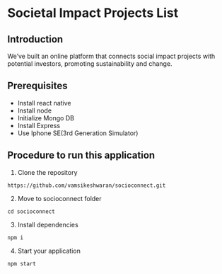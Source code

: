 # Societal Impact Projects List

## Introduction

We’ve built an online platform that connects social impact projects with potential investors, promoting sustainability and change.

## Prerequisites

* Install react native
* Install node
* Initialize Mongo DB
* Install Express
* Use Iphone SE(3rd Generation Simulator)

## Procedure to run this application

1. Clone the repository
```
https://github.com/vamsikeshwaran/socioconnect.git
```
2. Move to socioconnect folder
```
cd socioconnect
```
3. Install dependencies
```
npm i
```
4. Start your application
```
npm start
```


